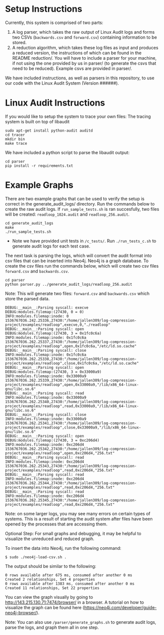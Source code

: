 Setup Instructions
===

Currently, this system is comprised of two parts:
1. A log parser, which takes the raw output of Linux Audit logs and forms two CSVs (`backwards.csv` and `forward.csv`) containing information to be stored.
2. A reduction algorithm, which takes these log files as input and produces a reduced version, the instructions of which can be found in the README reduction/. You will have to include a parser for your machine, if not using the one provided by us in parser/ (to generate the csvs that need to be reduced). Example csvs are provided in parser/. 

We have included instructions, as well as parsers in this repository, to use our code with the Linux Audit System (Version ######).


Linux Audit Instructions
===

If you would like to setup the system to trace your own files:
The tracing system is built on top of libaudit

```shell
sudo apt-get install python-audit auditd
cd tracer
mkdir bin
make trace
```

We have included a python script to parse the libaudit output:
```shell
cd parser
pip install -r requirements.txt
```

Example Graphs
===

There are two example graphs that can be used to verify the setup is correct
in the generate_audit_logs/ directory. Run the commands below to create the raw audit
logs. If `run_sample_tests.sh` is ran succesfully, two files will be created:
`readloop_1024.audit` and `readloop_256.audit`.

```shell
cd generate_audit_logs
make
./run_sample_tests.sh
```

* Note we have provided unit tests in `/c_tests/`. Run `./run_tests_c.sh` to generate audit logs for each test case.

The next task is parsing the logs, which will convert the audit format
into csv files that can be inserted into Neo4j. Neo4j is a graph database.
To create the csv files run the commands below, which will create two csv
files `forward.csv` and `backwards.csv`.

```shell
cd parser
python parser.py ../generate_audit_logs/readloop_256.audit
```

Note: This will generate two files: `forward.csv` and `backwards.csv` which store the parsed data.

```shell
DEBUG:__main__:Parsing syscall: execve
DEBUG:modules.filemap:(27430, 0 = 0)
INFO:modules.filemap:inode: 0
1536767036.242.25336,27430:"/home/jallen309/log-compression-project/examples/readloop",execve,0,"./readloop"
DEBUG:__main__:Parsing syscall: open
DEBUG:modules.filemap:(27430, 3 = 0x1fc0c6a)
INFO:modules.filemap:inode: 0x1fc0c6a
1536767036.262.25337,27430:"/home/jallen309/log-compression-project/examples/readloop",open,0x1fc0c6a,"/etc/ld.so.cache"
DEBUG:__main__:Parsing syscall: close
INFO:modules.filemap:inode: 0x1fc0c6a
1536767036.262.25338,27430:"/home/jallen309/log-compression-project/examples/readloop",close,0x1fc0c6a,"/etc/ld.so.cache"
DEBUG:__main__:Parsing syscall: open
DEBUG:modules.filemap:(27430, 3 = 0x33000a9)
INFO:modules.filemap:inode: 0x33000a9
1536767036.262.25339,27430:"/home/jallen309/log-compression-project/examples/readloop",open,0x33000a9,"/lib/x86_64-linux-gnu/libc.so.6"
DEBUG:__main__:Parsing syscall: read
INFO:modules.filemap:inode: 0x33000a9
1536767036.262.25340,27430:"/home/jallen309/log-compression-project/examples/readloop",read,0x33000a9,"/lib/x86_64-linux-gnu/libc.so.6"
DEBUG:__main__:Parsing syscall: close
INFO:modules.filemap:inode: 0x33000a9
1536767036.262.25341,27430:"/home/jallen309/log-compression-project/examples/readloop",close,0x33000a9,"/lib/x86_64-linux-gnu/libc.so.6"
DEBUG:__main__:Parsing syscall: open
DEBUG:modules.filemap:(27430, 3 = 0xc206d4)
INFO:modules.filemap:inode: 0xc206d4
1536767036.262.25342,27430:"/home/jallen309/log-compression-project/examples/readloop",open,0xc206d4,"256.txt"
DEBUG:__main__:Parsing syscall: read
INFO:modules.filemap:inode: 0xc206d4
1536767036.262.25343,27430:"/home/jallen309/log-compression-project/examples/readloop",read,0xc206d4,"256.txt"
DEBUG:__main__:Parsing syscall: read
INFO:modules.filemap:inode: 0xc206d4
1536767036.262.25344,27430:"/home/jallen309/log-compression-project/examples/readloop",read,0xc206d4,"256.txt"
DEBUG:__main__:Parsing syscall: read
INFO:modules.filemap:inode: 0xc206d4
1536767036.262.25345,27430:"/home/jallen309/log-compression-project/examples/readloop",read,0xc206d4,"256.txt"
```

Note: on some larger logs, you may see many errors on certain types of systems. This is a result of starting the audit system after files have been opened by the processes that are accessing them.


Optional Step: For small graphs and debugging, it may be helpful to visualize the unreduced and reduced graph.

To insert the data into Neo4j, run the following command:

```shell
$ sudo ./neo4j-load-csv.sh .
```

The output should be similar to the following:

```shell
0 rows available after 675 ms, consumed after another 0 ms
Created 2 relationships, Set 4 properties
0 rows available after 1383 ms, consumed after another 0 ms
Created 11 relationships, Set 22 properties
```

You can view the graph visually by going to http://143.215.130.71:7474/browser/
in a browser. A tutorial on how to visualize the graph can be found here (https://neo4j.com/developer/guide-neo4j-browser/).

Note: You can also use `/parser/generate_graphs.sh` to generate audit logs, parse the logs, and graph them all in one step.
